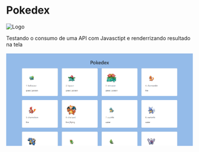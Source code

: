 
# Pokedex 

![Logo](https://res.cloudinary.com/postman/image/upload/v1584273759/team/tmk3zox96hzawbav0o3e.ico)



Testando o consumo de uma API com Javasctipt e renderrizando resultado na tela

![App Screenshot](https://github.com/Kleitomberg/pokedex/blob/master/testepokedex/pokedexprint.png)



